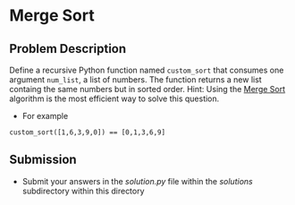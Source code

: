 # Merge Sort

## Problem Description
Define a recursive Python function named `custom_sort` that consumes one argument `num_list`, a list of numbers. The function returns a new list containg the same numbers but in sorted order. Hint: Using the [Merge Sort](https://en.wikipedia.org/wiki/Merge_sort) algorithm is the most efficient way to solve this question.

* For example
```
custom_sort([1,6,3,9,0]) == [0,1,3,6,9]
```


## Submission
* Submit your answers in the *solution.py* file within the *solutions* subdirectory within this directory
